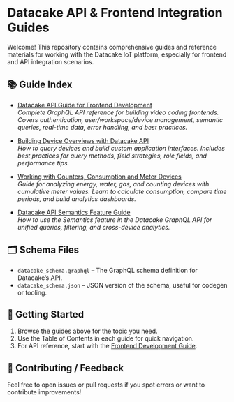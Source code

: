 # Datacake API & Frontend Integration Guides

Welcome! This repository contains comprehensive guides and reference materials for working with the Datacake IoT platform, especially for frontend and API integration scenarios.

## 📚 Guide Index

- [Datacake API Guide for Frontend Development](./datacake-vibecode-instructions.md)  
  *Complete GraphQL API reference for building video coding frontends. Covers authentication, user/workspace/device management, semantic queries, real-time data, error handling, and best practices.*

- [Building Device Overviews with Datacake API](./datacake-device-overview-guide.md)  
  *How to query devices and build custom application interfaces. Includes best practices for query methods, field strategies, role fields, and performance tips.*

- [Working with Counters, Consumption and Meter Devices](./datacake-consumption-meter-guide.md)  
  *Guide for analyzing energy, water, gas, and counting devices with cumulative meter values. Learn to calculate consumption, compare time periods, and build analytics dashboards.*

- [Datacake API Semantics Feature Guide](./datacake-semantics-api-guide.md)  
  *How to use the Semantics feature in the Datacake GraphQL API for unified queries, filtering, and cross-device analytics.*

## 🗂️ Schema Files

- `datacake_schema.graphql` – The GraphQL schema definition for Datacake’s API.
- `datacake_schema.json` – JSON version of the schema, useful for codegen or tooling.

## 🚀 Getting Started

1. Browse the guides above for the topic you need.
2. Use the Table of Contents in each guide for quick navigation.
3. For API reference, start with the [Frontend Development Guide](./datacake-vibecode-instructions.md).

## 🤝 Contributing / Feedback

Feel free to open issues or pull requests if you spot errors or want to contribute improvements!
